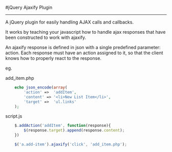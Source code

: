 #jQuery Ajaxify Plugin

---

A jQuery plugin for easily handling AJAX calls and callbacks.

It works by teaching your javascript how to handle ajax responses that have been constructed to work with ajaxify.

An ajaxify response is defined in json with a single predefined parameter: action.
Each response must have an action assigned to it, so that the client knows how to properly react to the response.

eg.

add_item.php
```php
	echo json_encode(array(
		'action' =>  'addItem',
		'content' => '<li>New List Item</li>',
		'target' =>  'ul.links'
	);
```

script.js
```javascript
	$.addAction('addItem', function(response){
		$(response.target).append(response.content);
	})

	$('a.add-item').ajaxify('click', 'add_item.php');
```